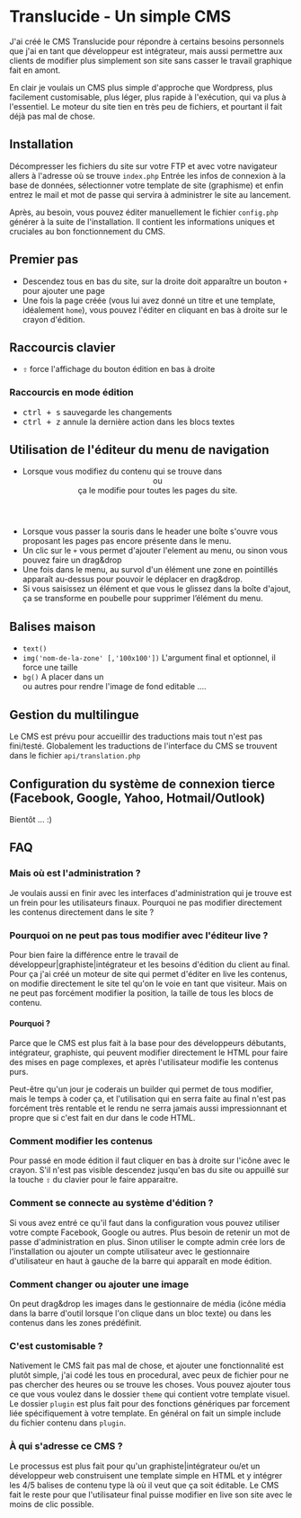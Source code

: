 # Translucide - Un simple CMS

J'ai créé le CMS Translucide pour répondre à certains besoins personnels que j'ai en tant que développeur est intégrateur, mais aussi permettre aux clients de modifier plus simplement son site sans casser le travail graphique fait en amont.

En clair je voulais un CMS plus simple d'approche que Wordpress, plus facilement customisable, plus léger, plus rapide à l'exécution, qui va plus à l'essentiel. Le moteur du site tien en très peu de fichiers, et pourtant il fait déjà pas mal de chose.


## Installation
Décompresser les fichiers du site sur votre FTP et avec votre navigateur allers à l'adresse où se trouve `index.php`
Entrée les infos de connexion à la base de données, sélectionner votre template de site (graphisme) et enfin entrez le mail et mot de passe qui servira à administrer le site au lancement.

Après, au besoin, vous pouvez éditer manuellement le fichier `config.php` générer à la suite de l'installation. Il contient les informations uniques et cruciales au bon fonctionnement du CMS.

## Premier pas
- Descendez tous en bas du site, sur la droite doit apparaître un bouton `+` pour ajouter une page
- Une fois la page créée (vous lui avez donné un titre et une template, idéalement `home`), vous pouvez l'éditer en cliquant en bas à droite sur le crayon d'édition.

## Raccourcis clavier
- <kbd>⇧</kbd> force l'affichage du bouton édition en bas à droite

### Raccourcis en mode édition
- <kbd>ctrl + s</kbd> sauvegarde les changements
- <kbd>ctrl + z</kbd> annule la dernière action dans les blocs textes

## Utilisation de l'éditeur du menu de navigation
- Lorsque vous modifiez du contenu qui se trouve dans <header> ou <footer> ça le modifie pour toutes les pages du site.
- Lorsque vous passer la souris dans le header une boîte s'ouvre vous proposant les pages pas encore présente dans le menu.
- Un clic sur le `+` vous permet d'ajouter l'element au menu, ou sinon vous pouvez faire un drag&drop
- Une fois dans le menu, au survol d'un élément une zone en pointillés apparaît au-dessus pour pouvoir le déplacer en drag&drop.
- Si vous saisissez un élément et que vous le glissez dans la boîte d'ajout, ça se transforme en poubelle pour supprimer l’élément du menu.

## Balises maison
- `text()`
- `img('nom-de-la-zone' [,'100x100'])` L'argument final et optionnel, il force une taille
- `bg()` A placer dans un <div> ou autres pour rendre l'image de fond editable
....

## Gestion du multilingue
Le CMS est prévu pour accueillir des traductions mais tout n'est pas fini/testé. Globalement les traductions de l'interface du CMS se trouvent dans le fichier `api/translation.php`

## Configuration du système de connexion tierce (Facebook, Google, Yahoo, Hotmail/Outlook)
Bientôt ... :)


## FAQ

### Mais où est l'administration ?
Je voulais aussi en finir avec les interfaces d'administration qui je trouve est un frein pour les utilisateurs finaux. Pourquoi ne pas modifier directement les contenus directement dans le site ?

### Pourquoi on ne peut pas tous modifier avec l'éditeur live ?
Pour bien faire la différence entre le travail de développeur|graphiste|intégrateur et les besoins d'édition du client au final.
Pour ça j'ai créé un moteur de site qui permet d'éditer en live les contenus, on modifie directement le site tel qu'on le voie en tant que visiteur. Mais on ne peut pas forcément modifier la position, la taille de tous les blocs de contenu.

#### Pourquoi ?

Parce que le CMS est plus fait à la base pour des développeurs débutants, intégrateur, graphiste, qui peuvent modifier directement le HTML pour faire des mises en page complexes, et après l'utilisateur modifie les contenus purs.

Peut-être qu'un jour je coderais un builder qui permet de tous modifier, mais le temps à coder ça, et l'utilisation qui en serra faite au final n'est pas forcément très rentable et le rendu ne serra jamais aussi impressionnant et propre que si c'est fait en dur dans le code HTML.

### Comment modifier les contenus
Pour passé en mode édition il faut cliquer en bas à droite sur l'icône avec le crayon. S'il n'est pas visible descendez jusqu'en bas du site ou appuillé sur la touche <kbd>⇧</kbd> du clavier pour le faire apparaitre.

### Comment se connecte au système d'édition ?
Si vous avez entré ce qu'il faut dans la configuration vous pouvez utiliser votre compte Facebook, Google ou autres. Plus besoin de retenir un mot de passe d'administration en plus.
Sinon utiliser le compte admin crée lors de l'installation ou ajouter un compte utilisateur avec le gestionnaire d'utilisateur en haut à gauche de la barre qui apparaît en mode édition.

### Comment changer ou ajouter une image
On peut drag&drop les images dans le gestionnaire de média (icône média dans la barre d'outil lorsque l'on clique dans un bloc texte) ou dans les contenus dans les zones prédéfinit.

### C'est customisable ?
Nativement le CMS fait pas mal de chose, et ajouter une fonctionnalité est plutôt simple, j'ai codé les tous en procedural, avec peux de fichier pour ne pas chercher des heures ou se trouve les choses.
Vous pouvez ajouter tous ce que vous voulez dans le dossier `theme` qui contient votre template visuel. 
Le dossier `plugin` est plus fait pour des fonctions génériques par forcement liée spécifiquement à votre template. En général on fait un simple include du fichier contenu dans `plugin`.

### À qui s'adresse ce CMS ?
Le processus est plus fait pour qu'un graphiste|intégrateur ou/et un développeur web construisent une template simple en HTML et y intégrer les 4/5 balises de contenu type là où il veut que ça soit éditable. Le CMS fait le reste pour que l'utilisateur final puisse modifier en live son site avec le moins de clic possible.